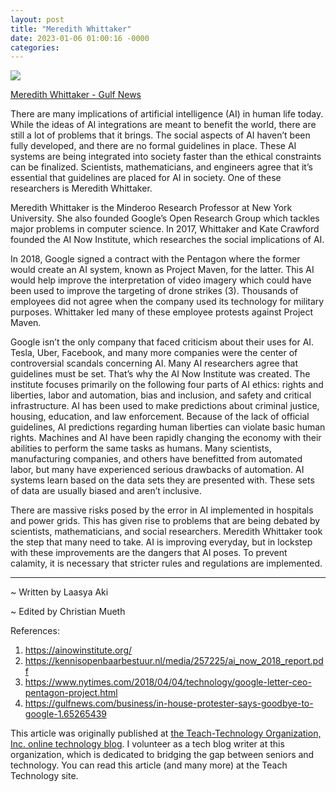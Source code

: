 ```yaml
---
layout: post
title: "Meredith Whittaker"
date: 2023-01-06 01:00:16 -0000
categories:
---
```

![](https://img1.wsimg.com/isteam/ip/256c2eac-6fce-4fa6-8cc2-cb0858d3cc58/Meredith-Whittaker_16c00b7c28c_large.jpg/:/cr=t:0%25,l:0%25,w:100%25,h:100%25/rs=w:1280)

[Meredith Whittaker - Gulf News](https://gulfnews.com/business/in-house-protester-says-goodbye-to-google-1.65265439)

There are many implications of artificial intelligence (AI) in human life today. While the ideas of AI integrations are meant to benefit the world, there are still a lot of problems that it brings. The social aspects of AI haven’t been fully developed, and there are no formal guidelines in place. These AI systems are being integrated into society faster than the ethical constraints can be finalized. Scientists, mathematicians, and engineers agree that it’s essential that guidelines are placed for AI in society. One of these researchers is Meredith Whittaker.

Meredith Whittaker is the Minderoo Research Professor at New York University. She also founded Google’s Open Research Group which tackles major problems in computer science. In 2017, Whittaker and Kate Crawford founded the AI Now Institute, which researches the social implications of AI. 

In 2018, Google signed a contract with the Pentagon where the former would create an AI system, known as Project Maven, for the latter. This AI would help improve the interpretation of video imagery which could have been used to improve the targeting of drone strikes (3). Thousands of employees did not agree when the company used its technology for military purposes. Whittaker led many of these employee protests against Project Maven. 

Google isn’t the only company that faced criticism about their uses for AI. Tesla, Uber, Facebook, and many more companies were the center of controversial scandals concerning AI. Many AI researchers agree that guidelines must be set. That’s why the AI Now Institute was created. The institute focuses primarily on the following four parts of AI ethics: rights and liberties, labor and automation, bias and inclusion, and safety and critical infrastructure. AI has been used to make predictions about criminal justice, housing, education, and law enforcement. Because of the lack of official guidelines, AI predictions regarding human liberties can violate basic human rights. Machines and AI have been rapidly changing the economy with their abilities to perform the same tasks as humans. Many scientists, manufacturing companies, and others have benefitted from automated labor, but many have experienced serious drawbacks of automation. AI systems learn based on the data sets they are presented with. These sets of data are usually biased and aren’t inclusive.

There are massive risks posed by the error in AI implemented in hospitals and power grids. This has given rise to problems that are being debated by scientists, mathematicians, and social researchers. Meredith Whittaker took the step that many need to take. AI is improving everyday, but in lockstep with these improvements are the dangers that AI poses. To prevent calamity, it is necessary that stricter rules and regulations are implemented.
******

~ Written by Laasya Aki

~ Edited by Christian Mueth

References:
1. https://ainowinstitute.org/
2. https://kennisopenbaarbestuur.nl/media/257225/ai_now_2018_report.pdf
3. https://www.nytimes.com/2018/04/04/technology/google-letter-ceo-pentagon-project.html
4. https://gulfnews.com/business/in-house-protester-says-goodbye-to-google-1.65265439

This article was originally published at [the Teach-Technology Organization, Inc. online technology blog](https://teach-technology.org/blog). I volunteer as a tech blog writer at this organization, which is dedicated to bridging the gap between seniors and technology. You can read this article (and many more) at the Teach Technology site. 
